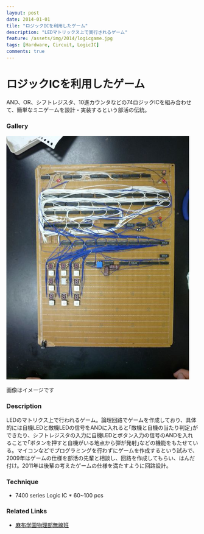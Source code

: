 ```yaml
---
layout: post
date: 2014-01-01
tile: "ロジックICを利用したゲーム"
description: "LEDマトリックス上で実行されるゲーム"
feature: /assets/img/2014/logicgame.jpg
tags: [Hardware, Circuit, LogicIC]
comments: true
---
```

# ロジックICを利用したゲーム

  AND、OR、シフトレジスタ、10進カウンタなどの74ロジックICを組み合わせて、簡単なミニゲームを設計・実装するという部活の伝統。

### Gallery

  ![](/assets/img/2014/logicgame.jpg)

  画像はイメージです

### Description

  LEDのマトリクス上で行われるゲーム。論理回路でゲームを作成しており、具体的には自機LEDと敵機LEDの信号をANDに入れると｢敵機と自機の当たり判定｣ができたり、シフトレジスタの入力に自機LEDとボタン入力の信号のANDを入れることで｢ボタンを押すと自機がいる地点から弾が発射｣などの機能をもたせている。マイコンなどでプログラミングを行わずにゲームを作成するという試みで、2009年はゲームの仕様を部活の先輩と相談し、回路を作成してもらい、はんだ付け。2011年は後輩の考えたゲームの仕様を満たすように回路設計。

### Technique

  * 7400 series Logic IC * 60~100 pcs

### Related Links

  * [麻布学園物理部無線班](http://butumu.com/)